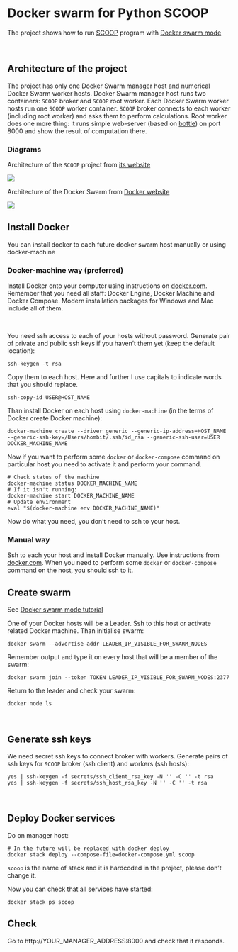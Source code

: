 Docker swarm for Python SCOOP
=============================

The project shows how to run [SCOOP](http://scoop.readthedocs.io/) program with
[Docker swarm mode](https://docs.docker.com/engine/swarm/)

 

Architecture of the project
---------------------------

The project has only one Docker Swarm manager host and numerical Docker Swarm
worker hosts. Docker Swarm manager host runs two containers: `SCOOP` broker and
`SCOOP` root worker. Each Docker Swarm worker hosts run one `SCOOP` worker
container. `SCOOP` broker connects to each worker (including root worker) and
asks them to perform calculations. Root worker does one more thing: it runs
simple web-server (based on [bottle](http://bottlepy.org)) on port 8000 and show
the result of computation there.

### Diagrams

Architecture of the `SCOOP` project from [its
website](http://scoop.readthedocs.io/en/0.7/usage.html)

![](http://scoop.readthedocs.io/en/0.7/_images/architecture.png)

Architecture of the Docker Swarm from [Docker
website](https://docs.docker.com/engine/swarm/how-swarm-mode-works/nodes/)

![](https://docs.docker.com/engine/swarm/images/swarm-diagram.png)

Install Docker
--------------

You can install docker to each future docker swarm host manually or using
docker-machine

### Docker-machine way (preferred)

Install Docker onto your computer using instructions on
[docker.com](http://docker.com). Remember that you need all staff: Docker
Engine, Docker Machine and Docker Compose. Modern installation packages for
Windows and Mac include all of them.

 

You need ssh access to each of your hosts without password. Generate pair of
private and public ssh keys if you haven’t them yet (keep the default location):

~~~~~~~~~~~~~~~~~~~~~~~~~~~~~~~~~~~~~~~~~~~~~~~~~~~~~~~~~~~~~~~~~~~~~~~~~~~~~~~~
ssh-keygen -t rsa
~~~~~~~~~~~~~~~~~~~~~~~~~~~~~~~~~~~~~~~~~~~~~~~~~~~~~~~~~~~~~~~~~~~~~~~~~~~~~~~~

Copy them to each host. Here and further I use capitals to indicate words that
you should replace.

~~~~~~~~~~~~~~~~~~~~~~~~~~~~~~~~~~~~~~~~~~~~~~~~~~~~~~~~~~~~~~~~~~~~~~~~~~~~~~~~
ssh-copy-id USER@HOST_NAME
~~~~~~~~~~~~~~~~~~~~~~~~~~~~~~~~~~~~~~~~~~~~~~~~~~~~~~~~~~~~~~~~~~~~~~~~~~~~~~~~

Than install Docker on each host using `docker-machine` (in the terms of Docker
create Docker machine):

~~~~~~~~~~~~~~~~~~~~~~~~~~~~~~~~~~~~~~~~~~~~~~~~~~~~~~~~~~~~~~~~~~~~~~~~~~~~~~~~
docker-machine create --driver generic --generic-ip-address=HOST_NAME --generic-ssh-key=/Users/hombit/.ssh/id_rsa --generic-ssh-user=USER DOCKER_MACHINE_NAME
~~~~~~~~~~~~~~~~~~~~~~~~~~~~~~~~~~~~~~~~~~~~~~~~~~~~~~~~~~~~~~~~~~~~~~~~~~~~~~~~

Now if you want to perform some `docker` or `docker-compose` command on
particular host you need to activate it and perform your command.

~~~~~~~~~~~~~~~~~~~~~~~~~~~~~~~~~~~~~~~~~~~~~~~~~~~~~~~~~~~~~~~~~~~~~~~~~~~~~~~~
# Check status of the machine
docker-machine status DOCKER_MACHINE_NAME
# If it isn't running:
docker-machine start DOCKER_MACHINE_NAME
# Update environment
eval "$(docker-machine env DOCKER_MACHINE_NAME)"
~~~~~~~~~~~~~~~~~~~~~~~~~~~~~~~~~~~~~~~~~~~~~~~~~~~~~~~~~~~~~~~~~~~~~~~~~~~~~~~~

Now do what you need, you don’t need to ssh to your host.

### Manual way

Ssh to each your host and install Docker manually. Use instructions from
[docker.com](http://docker.com). When you need to perform some `docker` or
`docker-compose` command on the host, you should ssh to it.

Create swarm
------------

See [Docker swarm mode
tutorial](https://docs.docker.com/engine/swarm/swarm-tutorial/)

One of your Docker hosts will be a Leader. Ssh to this host or activate related
Docker machine. Than initialise swarm:

~~~~~~~~~~~~~~~~~~~~~~~~~~~~~~~~~~~~~~~~~~~~~~~~~~~~~~~~~~~~~~~~~~~~~~~~~~~~~~~~
docker swarm --advertise-addr LEADER_IP_VISIBLE_FOR_SWARM_NODES
~~~~~~~~~~~~~~~~~~~~~~~~~~~~~~~~~~~~~~~~~~~~~~~~~~~~~~~~~~~~~~~~~~~~~~~~~~~~~~~~

Remember output and type it on every host that will be a member of the swarm:

~~~~~~~~~~~~~~~~~~~~~~~~~~~~~~~~~~~~~~~~~~~~~~~~~~~~~~~~~~~~~~~~~~~~~~~~~~~~~~~~
docker swarm join --token TOKEN LEADER_IP_VISIBLE_FOR_SWARM_NODES:2377
~~~~~~~~~~~~~~~~~~~~~~~~~~~~~~~~~~~~~~~~~~~~~~~~~~~~~~~~~~~~~~~~~~~~~~~~~~~~~~~~

Return to the leader and check your swarm:

~~~~~~~~~~~~~~~~~~~~~~~~~~~~~~~~~~~~~~~~~~~~~~~~~~~~~~~~~~~~~~~~~~~~~~~~~~~~~~~~
docker node ls
~~~~~~~~~~~~~~~~~~~~~~~~~~~~~~~~~~~~~~~~~~~~~~~~~~~~~~~~~~~~~~~~~~~~~~~~~~~~~~~~

 

Generate ssh keys
-----------------

We need secret ssh keys to connect broker with workers. Generate pairs of ssh
keys for `SCOOP` broker (ssh client) and workers (ssh hosts):

~~~~~~~~~~~~~~~~~~~~~~~~~~~~~~~~~~~~~~~~~~~~~~~~~~~~~~~~~~~~~~~~~~~~~~~~~~~~~~~~
yes | ssh-keygen -f secrets/ssh_client_rsa_key -N '' -C '' -t rsa
yes | ssh-keygen -f secrets/ssh_host_rsa_key -N '' -C '' -t rsa
~~~~~~~~~~~~~~~~~~~~~~~~~~~~~~~~~~~~~~~~~~~~~~~~~~~~~~~~~~~~~~~~~~~~~~~~~~~~~~~~

 

Deploy Docker services
----------------------

Do on manager host:

~~~~~~~~~~~~~~~~~~~~~~~~~~~~~~~~~~~~~~~~~~~~~~~~~~~~~~~~~~~~~~~~~~~~~~~~~~~~~~~~
# In the future will be replaced with docker deploy
docker stack deploy --compose-file=docker-compose.yml scoop
~~~~~~~~~~~~~~~~~~~~~~~~~~~~~~~~~~~~~~~~~~~~~~~~~~~~~~~~~~~~~~~~~~~~~~~~~~~~~~~~

`scoop` is the name of stack and it is hardcoded in the project, please don’t
change it.

Now you can check that all services have started:

~~~~~~~~~~~~~~~~~~~~~~~~~~~~~~~~~~~~~~~~~~~~~~~~~~~~~~~~~~~~~~~~~~~~~~~~~~~~~~~~
docker stack ps scoop
~~~~~~~~~~~~~~~~~~~~~~~~~~~~~~~~~~~~~~~~~~~~~~~~~~~~~~~~~~~~~~~~~~~~~~~~~~~~~~~~

Check
-----

Go to http://YOUR_MANAGER_ADDRESS:8000 and check that it responds.
